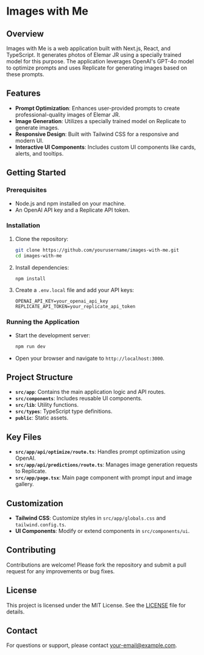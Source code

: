 # Images with Me

## Overview

Images with Me is a web application built with Next.js, React, and TypeScript. It generates photos of Elemar JR using a specially trained model for this purpose. The application leverages OpenAI's GPT-4o model to optimize prompts and uses Replicate for generating images based on these prompts.

## Features

- **Prompt Optimization**: Enhances user-provided prompts to create professional-quality images of Elemar JR.
- **Image Generation**: Utilizes a specially trained model on Replicate to generate images.
- **Responsive Design**: Built with Tailwind CSS for a responsive and modern UI.
- **Interactive UI Components**: Includes custom UI components like cards, alerts, and tooltips.

## Getting Started

### Prerequisites

- Node.js and npm installed on your machine.
- An OpenAI API key and a Replicate API token.

### Installation

1. Clone the repository:
   ```bash
   git clone https://github.com/yourusername/images-with-me.git
   cd images-with-me
   ```

2. Install dependencies:
   ```bash
   npm install
   ```

3. Create a `.env.local` file and add your API keys:
   ```plaintext
   OPENAI_API_KEY=your_openai_api_key
   REPLICATE_API_TOKEN=your_replicate_api_token
   ```

### Running the Application

- Start the development server:
  ```bash
  npm run dev
  ```

- Open your browser and navigate to `http://localhost:3000`.

## Project Structure

- **`src/app`**: Contains the main application logic and API routes.
- **`src/components`**: Includes reusable UI components.
- **`src/lib`**: Utility functions.
- **`src/types`**: TypeScript type definitions.
- **`public`**: Static assets.

## Key Files

- **`src/app/api/optimize/route.ts`**: Handles prompt optimization using OpenAI.
- **`src/app/api/predictions/route.ts`**: Manages image generation requests to Replicate.
- **`src/app/page.tsx`**: Main page component with prompt input and image gallery.

## Customization

- **Tailwind CSS**: Customize styles in `src/app/globals.css` and `tailwind.config.ts`.
- **UI Components**: Modify or extend components in `src/components/ui`.

## Contributing

Contributions are welcome! Please fork the repository and submit a pull request for any improvements or bug fixes.

## License

This project is licensed under the MIT License. See the [LICENSE](LICENSE) file for details.

## Contact

For questions or support, please contact [your-email@example.com](mailto:your-email@example.com).

